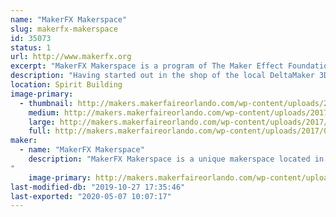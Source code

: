 ```yaml
---
name: "MakerFX Makerspace"
slug: makerfx-makerspace
id: 35073
status: 1
url: http://www.makerfx.org
excerpt: "MakerFX Makerspace is a program of The Maker Effect Foundation located in south Orlando. "
description: "Having started out in the shop of the local DeltaMaker 3D Printer factory, MakerFX now has their own dedicated space in South Orlando and a growing community of makers that are in many different realms of making. From bee keeping, 3D printing, circuit board design, costuming/cosplay, woodworking and more, the members of MakerFX strive to make our community of makers a hub of learning for South Orlando."
location: Spirit Building
image-primary:
  - thumbnail: http://makers.makerfaireorlando.com/wp-content/uploads/2017/08/MFX-Meetup-Header-2-150x150.png
    medium: http://makers.makerfaireorlando.com/wp-content/uploads/2017/08/MFX-Meetup-Header-2-300x47.png
    large: http://makers.makerfaireorlando.com/wp-content/uploads/2017/08/MFX-Meetup-Header-2.png
    full: http://makers.makerfaireorlando.com/wp-content/uploads/2017/08/MFX-Meetup-Header-2.png
maker:
  - name: "MakerFX Makerspace"
    description: "MakerFX Makerspace is a unique makerspace located in south Orlando and easily accessible by those in the area. This new makerspace is organize by a group of like minded individuals that saw a need for a new space on the south side or Orlando to fill in the geographic gaps. One of our goals is to work hand in hand with other local spaces in the Greater Orlando area. As a program of The Maker Effect Foundation, MakerFX strives to create unique classes, useful workspaces, and share ideas with the maker community. 
"
    image-primary: http://makers.makerfaireorlando.com/wp-content/uploads/2017/08/makerfx_hex_square.png
last-modified-db: "2019-10-27 17:35:46"
last-exported: "2020-05-07 10:07:17"
---
```

